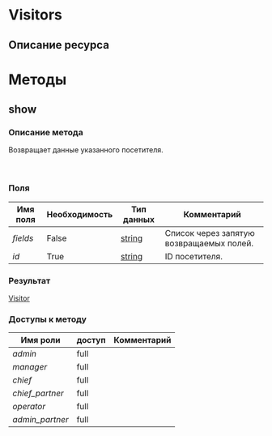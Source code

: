 
# Visitors

## Описание ресурса

# Методы

## show

### Описание метода
Возвращает данные указанного посетителя.<br/><br/><br/>
### Поля

| Имя поля | Необходимость | Тип данных | Комментарий |
|---|---|---|---|
|*fields*|False|[string](/docs/types/string.md)|Список через запятую возвращаемых полей.<br/>|
|*id*|True|[string](/docs/types/string.md)|ID посетителя.<br/>|

### Результат
[Visitor](/docs/types/Visitor.md)
### Доступы к методу

| Имя роли | доступ | Комментарий |
|---|---|---|
|*admin*|full||
|*manager*|full||
|*chief*|full||
|*chief_partner*|full||
|*operator*|full||
|*admin_partner*|full||
